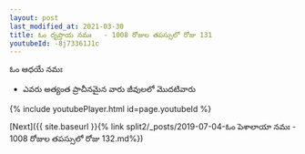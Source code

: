 ```yaml
---
layout: post
last_modified_at: 2021-03-30
title: ఓం దృప్తాయ నమః   - 1008 రోజుల తపస్సులో రోజు 131
youtubeId: -8j73361J1c
---
```

 
 
 ఓం ఆధయే నమః  
 
 -  ఎవరు అత్యంత ప్రాచీనమైన వారు జీవులలో మొదటివారు 
 
  
 
  
 
 
 
 
 
 


{% include youtubePlayer.html id=page.youtubeId %}
 
[Next]({{ site.baseurl }}{% link  split2/_posts/2019-07-04-ఓం పెశాలాయా నమః - 1008 రోజుల తపస్సులో రోజు   132.md%})
 
